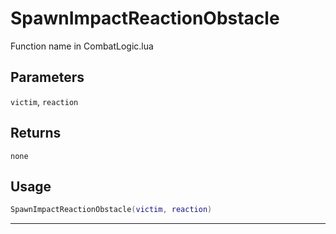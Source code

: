# SpawnImpactReactionObstacle
Function name in CombatLogic.lua
## Parameters
`victim`, `reaction`
## Returns
`none`
## Usage
```lua
SpawnImpactReactionObstacle(victim, reaction)
```
---
